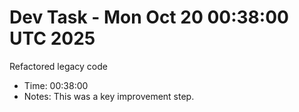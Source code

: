 # Dev Task - Mon Oct 20 00:38:00 UTC 2025
Refactored legacy code
- Time: 00:38:00
- Notes: This was a key improvement step.

